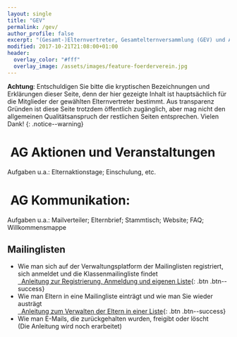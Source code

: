 ```yaml
---
layout: single
title: "GEV"
permalink: /gev/
author_profile: false
excerpt: "(Gesamt-)Elternvertreter, Gesamtelternversammlung (GEV) und Arbeitsgemeinschaften der Eltern"
modified: 2017-10-21T21:08:00+01:00
header:
  overlay_color: "#fff"
  overlay_image: /assets/images/feature-foerderverein.jpg
---
```


**Achtung**: Entschuldigen Sie bitte die kryptischen Bezeichnungen und
Erklärungen dieser Seite, denn der hier gezeigte Inhalt ist hauptsächlich für
die Mitglieder der gewählten Elternvertreter bestimmt. Aus transparenz Gründen
ist diese Seite trotzdem öffentlich zugänglich, aber mag nicht den allgemeinen
Qualitätsanspruch der restlichen Seiten entsprechen. Vielen Dank!
{: .notice--warning}

# <i class='fa fa-calendar'>&nbsp;</i>AG Aktionen und Veranstaltungen

Aufgaben u.a.: Elternaktionstage; Einschulung, etc.

# <i class='fa fa-comments-o'>&nbsp;</i>AG Kommunikation:

Aufgaben u.a.: Mailverteiler; Elternbrief; Stammtisch; Website; FAQ; Willkommensmappe

## Mailinglisten

* Wie man sich auf der Verwaltungsplatform der Mailinglisten registriert, sich anmeldet und die Klassenmailingliste findet <br>
  [<i class="fa fa-download">&nbsp;&nbsp;</i>Anleitung zur Registrierung, Anmeldung und eigenen Liste](/assets/files/gev_mailingliste_1_anmelden.pdf){: .btn .btn--success}
* Wie man Eltern in eine Mailingliste einträgt und wie man Sie wieder austrägt <br>
  [<i class="fa fa-download">&nbsp;&nbsp;</i>Anleitung zum Verwalten der Eltern in einer Liste](/assets/files/gev_mailingliste_2_eltern_verwalten.pdf){: .btn .btn--success}
* Wie man E-Mails, die zurückgehalten wurden, freigibt oder löscht
  <br>(Die Anleitung wird noch erarbeitet)

<!--
# <span><i class="fa fa-male"></i><i class="fa fa-female"></i>&nbsp;</span>SanitärAG

Aufgaben u.a.: Kommunikation mit Bezirksamt und den Medien aufrecht erhalten -->
